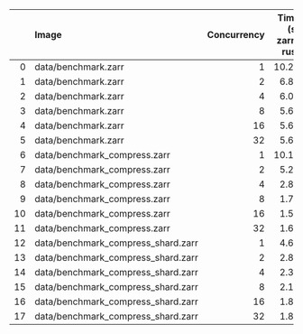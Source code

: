 |    | Image                              |   Concurrency |   Time (s)<br>zarrs<br>rust |   <br>tensorstore<br>python |   <br>zarr<br>python |   <br>zarrs<br>python |   <br>zarr<br>dask<br>python |   <br>zarrs<br>dask<br>python |   Memory (GB)<br>zarrs<br>rust |   <br>tensorstore<br>python |   <br>zarr<br>python |   <br>zarrs<br>python |   <br>zarr<br>dask<br>python |   <br>zarrs<br>dask<br>python |
|---:|:-----------------------------------|--------------:|----------------------------:|----------------------------:|---------------------:|----------------------:|-----------------------------:|------------------------------:|-------------------------------:|----------------------------:|---------------------:|----------------------:|-----------------------------:|------------------------------:|
|  0 | data/benchmark.zarr                |             1 |                       10.21 |                       14.23 |                12.30 |                 12.82 |                        12.80 |                         13.14 |                           0.04 |                        0.12 |                 0.11 |                  0.11 |                         0.12 |                          0.13 |
|  1 | data/benchmark.zarr                |             2 |                        6.86 |                        8.89 |                 8.04 |                  8.30 |                         8.82 |                          8.72 |                           0.07 |                        0.18 |                 0.18 |                  0.18 |                         0.19 |                          0.19 |
|  2 | data/benchmark.zarr                |             4 |                        6.03 |                        6.62 |                 6.73 |                  6.72 |                         7.04 |                          6.84 |                           0.13 |                        0.29 |                 0.31 |                  0.30 |                         0.32 |                          0.31 |
|  3 | data/benchmark.zarr                |             8 |                        5.69 |                        6.36 |                 6.79 |                  6.33 |                         6.41 |                          6.49 |                           0.26 |                        0.44 |                 0.57 |                  0.53 |                         0.55 |                          0.53 |
|  4 | data/benchmark.zarr                |            16 |                        5.64 |                        6.38 |                 6.40 |                  6.33 |                         6.61 |                          6.50 |                           0.51 |                        0.53 |                 1.06 |                  0.92 |                         1.05 |                          0.93 |
|  5 | data/benchmark.zarr                |            32 |                        5.61 |                        6.15 |                 6.45 |                  6.30 |                         6.74 |                          6.63 |                           0.51 |                        0.60 |                 1.71 |                  1.54 |                         1.71 |                          1.56 |
|  6 | data/benchmark_compress.zarr       |             1 |                       10.18 |                       15.08 |                12.97 |                 12.77 |                        13.12 |                         12.94 |                           0.05 |                        0.14 |                 0.12 |                  0.14 |                         0.13 |                          0.15 |
|  7 | data/benchmark_compress.zarr       |             2 |                        5.26 |                        8.29 |                 7.62 |                  6.73 |                         7.93 |                          7.04 |                           0.09 |                        0.22 |                 0.20 |                  0.20 |                         0.26 |                          0.23 |
|  8 | data/benchmark_compress.zarr       |             4 |                        2.84 |                        5.02 |                 5.20 |                  3.88 |                         4.85 |                          4.52 |                           0.17 |                        0.34 |                 0.39 |                  0.35 |                         0.45 |                          0.36 |
|  9 | data/benchmark_compress.zarr       |             8 |                        1.75 |                        3.57 |                 4.29 |                  3.02 |                         4.48 |                          3.16 |                           0.30 |                        0.54 |                 0.75 |                  0.61 |                         0.73 |                          0.59 |
| 10 | data/benchmark_compress.zarr       |            16 |                        1.51 |                        3.55 |                 4.68 |                  3.01 |                         4.97 |                          3.13 |                           0.49 |                        0.94 |                 1.21 |                  0.93 |                         1.29 |                          0.90 |
| 11 | data/benchmark_compress.zarr       |            32 |                        1.67 |                        3.54 |                 3.87 |                  2.72 |                         4.66 |                          3.05 |                           0.54 |                        0.94 |                 2.07 |                  1.49 |                         2.15 |                          1.38 |
| 12 | data/benchmark_compress_shard.zarr |             1 |                        4.66 |                        6.24 |               233.76 |                 76.29 |                        48.38 |                          6.36 |                           0.07 |                        0.11 |                 0.07 |                  0.05 |                         0.26 |                          0.13 |
| 13 | data/benchmark_compress_shard.zarr |             2 |                        2.82 |                        3.77 |               nan    |                nan    |                        48.05 |                          3.86 |                           0.11 |                        0.16 |               nan    |                nan    |                         0.38 |                          0.19 |
| 14 | data/benchmark_compress_shard.zarr |             4 |                        2.37 |                        2.75 |               nan    |                nan    |                        53.23 |                          3.26 |                           0.18 |                        0.24 |               nan    |                nan    |                         0.55 |                          0.26 |
| 15 | data/benchmark_compress_shard.zarr |             8 |                        2.19 |                        2.57 |               nan    |                nan    |                        51.46 |                          2.50 |                           0.30 |                        0.31 |               nan    |                nan    |                         0.93 |                          0.43 |
| 16 | data/benchmark_compress_shard.zarr |            16 |                        1.84 |                        2.42 |               nan    |                nan    |                        62.87 |                          2.39 |                           0.52 |                        0.40 |               nan    |                nan    |                         1.77 |                          0.74 |
| 17 | data/benchmark_compress_shard.zarr |            32 |                        1.80 |                        2.49 |               nan    |                nan    |                        71.33 |                          2.27 |                           0.56 |                        0.50 |               nan    |                nan    |                         3.49 |                          1.29 |
